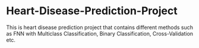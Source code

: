 # Heart-Disease-Prediction-Project
This is heart disease prediction project that contains different methods such as FNN with Multiclass Classification, Binary Classification, Cross-Validation etc. 
